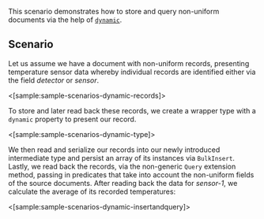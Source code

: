 <!--Title: Storing & reading back non-uniform JSON documents via dynamic -->

This scenario demonstrates how to store and query non-uniform documents via the help of [`dynamic`](https://docs.microsoft.com/en-us/dotnet/csharp/programming-guide/types/using-type-dynamic).

## Scenario

Let us assume we have a document with non-uniform records, presenting temperature sensor data whereby individual records are identified either via the field _detector_ or _sensor_.

<[sample:sample-scenarios-dynamic-records]>

To store and later read back these records, we create a wrapper type with a `dynamic` property to present our record.

<[sample:sample-scenarios-dynamic-type]>

We then read and serialize our records into our newly introduced intermediate type and persist an array of its instances via `BulkInsert`. Lastly, we read back the records, via the non-generic `Query` extension method, passing in predicates that take into account the non-uniform fields of the source documents. After reading back the data for _sensor-1_, we calculate the average of its recorded temperatures:

<[sample:sample-scenarios-dynamic-insertandquery]>

